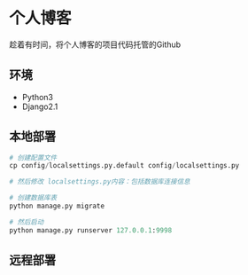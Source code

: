 # 个人博客

趁着有时间，将个人博客的项目代码托管的Github

## 环境
- Python3
- Django2.1


## 本地部署

```python
# 创建配置文件
cp config/localsettings.py.default config/localsettings.py

# 然后修改 localsettings.py内容：包括数据库连接信息

# 创建数据库表
python manage.py migrate

# 然后启动
python manage.py runserver 127.0.0.1:9998
```


## 远程部署

```python
```
